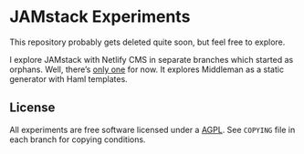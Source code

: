 JAMstack Experiments
====================

This repository probably gets deleted quite soon, but feel free to explore.

I explore JAMstack with Netlify CMS in separate branches which started as orphans. Well, there’s [only one][middleman-branch] for now. It explores Middleman as a static generator with Haml templates.

License
-------

All experiments are free software licensed under a [AGPL][AGPL-3.0-or-later]. See `COPYING` file in each branch for copying conditions.

[middleman-branch]: https://github.com/frzng/jamstack-experiments/tree/middleman "middleman branch"
[AGPL-3.0-or-later]: https://www.gnu.org/licenses/agpl.html "GNU Affero General Public License version 3, or any later version"
